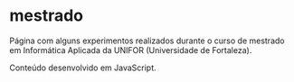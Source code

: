 # mestrado

Página com alguns experimentos realizados durante o curso de mestrado em Informática Aplicada da UNIFOR (Universidade de Fortaleza).

Conteúdo desenvolvido em JavaScript.
